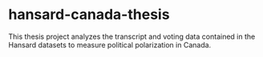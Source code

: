 # hansard-canada-thesis
This thesis project analyzes the transcript and voting data contained in the Hansard datasets to measure political polarization in Canada.
